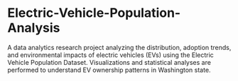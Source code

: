# Electric-Vehicle-Population-Analysis
A data analytics research project analyzing the distribution, adoption trends, and environmental impacts of electric vehicles (EVs) using the Electric Vehicle Population Dataset. Visualizations and statistical analyses are performed to understand EV ownership patterns in Washington state.
